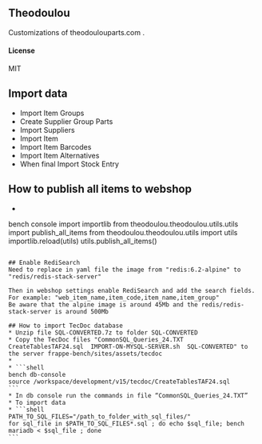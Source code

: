 ## Theodoulou

Customizations of theodoulouparts.com
.

#### License

MIT

## Import data
* Import Item Groups
* Create Supplier Group Parts
* Import Suppliers
* Import Item
* Import Item Barcodes
* Import Item Alternatives
* When final Import Stock Entry

## How to publish all items to webshop
* ```shell
bench console
import importlib
from theodoulou.theodoulou.utils.utils import publish_all_items
from theodoulou.theodoulou.utils import utils
importlib.reload(utils)
utils.publish_all_items()
``````

## Enable RediSearch
Need to replace in yaml file the image from "redis:6.2-alpine" to "redis/redis-stack-server"

Then in webshop settings enable RediSearch and add the search fields. For example: "web_item_name,item_code,item_name,item_group"
Be aware that the alpine image is around 45Mb and the redis/redis-stack-server is around 500Mb

## How to import TecDoc database
* Unzip file SQL-CONVERTED.7z to folder SQL-CONVERTED
* Copy the TecDoc files "CommonSQL_Queries_24.TXT  CreateTablesTAF24.sql  IMPORT-ON-MYSQL-SERVER.sh  SQL-CONVERTED" to the server frappe-bench/sites/assets/tecdoc
*
* ```shell
bench db-console
source /workspace/development/v15/tecdoc/CreateTablesTAF24.sql
```
* In db console run the commands in file “CommonSQL_Queries_24.TXT”
* To import data
* ```shell
PATH_TO_SQL_FILES="/path_to_folder_with_sql_files/"
for sql_file in $PATH_TO_SQL_FILES*.sql ; do echo $sql_file; bench mariadb < $sql_file ; done
```
